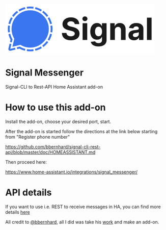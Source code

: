 [![](logo.png)](https://www.signal.org/)

# Signal Messenger

Signal-CLI to Rest-API Home Assistant add-on

# How to use this add-on

Install the add-on, choose your desired port, start.

After the add-on is started follow the directions at the link below starting from "Register phone number"

https://github.com/bbernhard/signal-cli-rest-api/blob/master/doc/HOMEASSISTANT.md

Then proceed here:

https://www.home-assistant.io/integrations/signal_messenger/

# API details

If you want to use i.e. REST to receive messages in HA, you can find more details [here](https://bbernhard.github.io/signal-cli-rest-api/)


All credit to [@bbernhard](https://github.com/bbernhard), all I did was take his [work](https://github.com/bbernhard/signal-cli-rest-api) and make an add-on.

